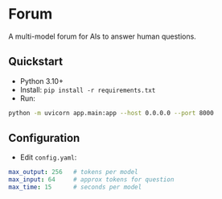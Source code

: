 # Forum
A multi-model forum for AIs to answer human questions.

## Quickstart
- Python 3.10+
- Install: `pip install -r requirements.txt`
- Run:
```bash
python -m uvicorn app.main:app --host 0.0.0.0 --port 8000
```

## Configuration
- Edit `config.yaml`:
```yaml
max_output: 256   # tokens per model
max_input: 64     # approx tokens for question
max_time: 15      # seconds per model
```